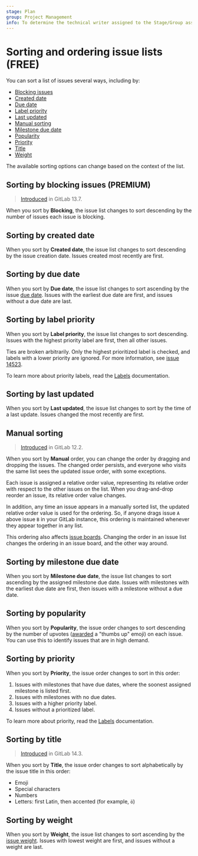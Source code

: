 ```yaml
---
stage: Plan
group: Project Management
info: To determine the technical writer assigned to the Stage/Group associated with this page, see https://about.gitlab.com/handbook/engineering/ux/technical-writing/#assignments
---
```


# Sorting and ordering issue lists **(FREE)**

You can sort a list of issues several ways, including by:

- [Blocking issues](#sorting-by-blocking-issues)
- [Created date](#sorting-by-created-date)
- [Due date](#sorting-by-due-date)
- [Label priority](#sorting-by-label-priority)
- [Last updated](#sorting-by-last-updated)
- [Manual sorting](#manual-sorting)
- [Milestone due date](#sorting-by-milestone-due-date)
- [Popularity](#sorting-by-popularity)
- [Priority](#sorting-by-priority)
- [Title](#sorting-by-title)
- [Weight](#sorting-by-weight)

The available sorting options can change based on the context of the list.

## Sorting by blocking issues **(PREMIUM)**

> [Introduced](https://gitlab.com/gitlab-org/gitlab/-/issues/34247/) in GitLab 13.7.

When you sort by **Blocking**, the issue list changes to sort descending by the
number of issues each issue is blocking.

## Sorting by created date

When you sort by **Created date**, the issue list changes to sort descending by the issue
creation date. Issues created most recently are first.

## Sorting by due date

When you sort by **Due date**, the issue list changes to sort ascending by the issue
[due date](issue_data_and_actions.md#due-date). Issues with the earliest due date are first,
and issues without a due date are last.

## Sorting by label priority

When you sort by **Label priority**, the issue list changes to sort descending.
Issues with the highest priority label are first, then all other issues.

Ties are broken arbitrarily. Only the highest prioritized label is checked,
and labels with a lower priority are ignored.
For more information, see [issue 14523](https://gitlab.com/gitlab-org/gitlab/-/issues/14523).

To learn more about priority labels, read the [Labels](../labels.md#label-priority) documentation.

## Sorting by last updated

When you sort by **Last updated**, the issue list changes to sort by the time of a last
update. Issues changed the most recently are first.

## Manual sorting

> [Introduced](https://gitlab.com/gitlab-org/gitlab-foss/-/issues/62178) in GitLab 12.2.

When you sort by **Manual** order, you can change
the order by dragging and dropping the issues. The changed order persists, and
everyone who visits the same list sees the updated issue order, with some exceptions.

Each issue is assigned a relative order value, representing its relative
order with respect to the other issues on the list. When you drag-and-drop reorder
an issue, its relative order value changes.

In addition, any time an issue appears in a manually sorted list,
the updated relative order value is used for the ordering.
So, if anyone drags issue `A` above issue `B` in your GitLab instance,
this ordering is maintained whenever they appear together in any list.

This ordering also affects [issue boards](../issue_board.md#ordering-issues-in-a-list).
Changing the order in an issue list changes the ordering in an issue board,
and the other way around.

## Sorting by milestone due date

When you sort by **Milestone due date**, the issue list changes to sort ascending by the
assigned milestone due date. Issues with milestones with the earliest due date are first,
then issues with a milestone without a due date.

## Sorting by popularity

When you sort by **Popularity**, the issue order changes to sort descending by the
number of upvotes ([awarded](../../award_emojis.md) a "thumbs up" emoji)
on each issue. You can use this to identify issues that are in high demand.

## Sorting by priority

When you sort by **Priority**, the issue order changes to sort in this order:

1. Issues with milestones that have due dates, where the soonest assigned milestone is listed first.
1. Issues with milestones with no due dates.
1. Issues with a higher priority label.
1. Issues without a prioritized label.

To learn more about priority, read the [Labels](../labels.md#label-priority) documentation.

## Sorting by title

> [Introduced](https://gitlab.com/gitlab-org/gitlab/-/merge_requests/67234) in GitLab 14.3.

When you sort by **Title**, the issue order changes to sort alphabetically by the issue
title in this order:

- Emoji
- Special characters
- Numbers
- Letters: first Latin, then accented (for example, `ö`)

## Sorting by weight

When you sort by **Weight**, the issue list changes to sort ascending by the
[issue weight](issue_weight.md).
Issues with lowest weight are first, and issues without a weight are last.
